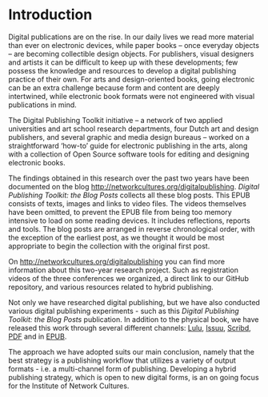 # Introduction

Digital publications are on the rise. In our daily lives we read more material than ever on electronic devices, while paper books – once everyday objects – are becoming collectible design objects. For publishers, visual designers and artists it can be difficult to keep up with these developments; few possess the knowledge and resources to develop a digital publishing practice of their own. For arts and design-oriented books, going electronic can be an extra challenge because form and content are deeply intertwined, while electronic book formats were not engineered with visual publications in mind.

The Digital Publishing Toolkit initiative – a network of two applied universities and art school research departments, four Dutch art and design publishers, and several graphic and media design bureaus – worked on a straightforward ‘how-to’ guide for electronic publishing in the arts, along with a collection of Open Source software tools for editing and designing electronic books. 

The findings obtained in this research over the past two years have been documented on the blog <http://networkcultures.org/digitalpublishing>. *Digital Publishing Toolkit: the Blog Posts* collects all these blog posts. This EPUB consists of texts, images and links to video files. The videos themselves have been omitted, to prevent the EPUB file from being too memory intensive to load on some reading devices. It includes reflections, reports and tools. The blog posts are arranged in reverse chronological order, with the exception of the earliest post, as we thought it would be most appropriate to begin the collection with the original first post. 

On <http://networkcultures.org/digitalpublishing> you can find more information about this two-year research project. Such as registration videos of the three conferences we organized, a direct link to our GitHub repository, and various resources related to hybrid publishing. 

Not only we have researched digital publishing, but we have also conducted various digital publishing experiments - such as this *Digital Publishing Toolkit: the Blog Posts* publication. In addition to the physical book, we have released this work through several different channels: [Lulu](http://www.lulu.com/shop/dpt-collective/from-print-to-ebooks-a-hybrid-publishing-toolkit-for-the-arts/paperback/product-22030524.html), [Issuu](http://issuu.com/instituteofnetworkcultures/docs/hybrid_publishing_toolkit_gr), [Scribd](http://www.scribd.com/doc/254573908/From-Print-to-Ebooks-A-Hybrid-Publishing-Toolkit-for-the-Arts), [PDF](http://networkcultures.org/wp-content/uploads/2014/12/Hybrid_Publishing_Toolkit_gr.pdf) and in [EPUB](http://networkcultures.org/wp-content/uploads/2015/02/FromPrintToEbooks.epub). 

The approach we have adopted suits our main conclusion, namely that the best strategy is a publishing workflow that utilizes a variety of output formats - i.e. a multi-channel form of publishing. Developing a hybrid publishing strategy, which is open to new digital forms, is an on going focus for the Institute of Network Cultures.
